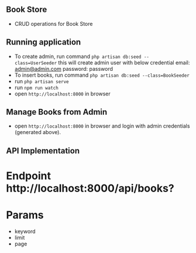## Book Store

-   CRUD operations for Book Store

## Running application

-   To create admin, run command `php artisan db:seed --class=UserSeeder`
    this will create admin user with below credential
    email: admin@admin.com
    password: password
-   To insert books, run command `php artisan db:seed --class=BookSeeder`
-   run `php artisan serve`
-   run `npm run watch`
-   open `http://localhost:8000` in browser

## Manage Books from Admin

-   open `http://localhost:8000` in browser and login with admin credentials (generated above).

## API Implementation

# Endpoint http://localhost:8000/api/books?
# Params
- keyword
- limit
- page